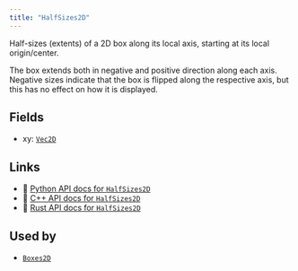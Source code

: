```yaml
---
title: "HalfSizes2D"
---
```


Half-sizes (extents) of a 2D box along its local axis, starting at its local origin/center.

The box extends both in negative and positive direction along each axis.
Negative sizes indicate that the box is flipped along the respective axis, but this has no effect on how it is displayed.

## Fields

* xy: [`Vec2D`](../datatypes/vec2d.md)

## Links
 * 🐍 [Python API docs for `HalfSizes2D`](https://ref.rerun.io/docs/python/stable/common/components#rerun.components.HalfSizes2D)
 * 🌊 [C++ API docs for `HalfSizes2D`](https://ref.rerun.io/docs/cpp/stable/structrerun_1_1components_1_1HalfSizes2D.html?speculative-link)
 * 🦀 [Rust API docs for `HalfSizes2D`](https://docs.rs/rerun/latest/rerun/components/struct.HalfSizes2D.html)


## Used by

* [`Boxes2D`](../archetypes/boxes2d.md)
